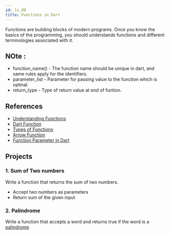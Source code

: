```yaml
---
id: ls_09 
title: Functions in Dart
---
```


Functions are building blocks of modern programs. Once you know the basics of the programming, you
should understands functions and different terminologies associated with it.

## NOte :

- function_name() - The function name should be unique in dart, and same rules apply for the
  identifiers.
- parameter_list - Parameter for passing value to the function which is optinal.
- return_type - Type of return value at end of funtion.

## References

- [Understanding Functions](https://dart-tutorial.com/functions/functions-in-dart)
- [Dart Function](https://www.javatpoint.com/dart-function)
- [Types of Functions](https://dart-tutorial.com/functions/types-of-functions-in-dart/)
- [Arrow Function](https://dart-tutorial.com/functions/arrow-function-in-dart/)
- [Function Parameter in Dart](https://dart-tutorial.com/functions/function-parameter-in-dart/)

## Projects

### 1. Sum of Two numbers

Write a function that returns the sum of two numbers.

- Accept two numbers as parameters
- Return sum of the given input

### 2. Palindrome

Write a function that accepts a word and returns true if the word is
a [palindrome](https://en.wikipedia.org/wiki/Palindrome)

